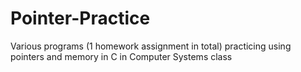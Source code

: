 # Pointer-Practice
Various programs (1 homework assignment in total) practicing using pointers and memory in C in Computer Systems class
